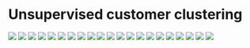 # Unsupervised customer clustering
![](https://github.com/leoguillaume/Unsupervised-customer-clustering/blob/main/slides/Slide1.jpeg)
![](https://github.com/leoguillaume/Unsupervised-customer-clustering/blob/main/slides/Slide2.jpeg)
![](https://github.com/leoguillaume/Unsupervised-customer-clustering/blob/main/slides/Slide3.jpeg)
![](https://github.com/leoguillaume/Unsupervised-customer-clustering/blob/main/slides/Slide4.jpeg)
![](https://github.com/leoguillaume/Unsupervised-customer-clustering/blob/main/slides/Slide5.jpeg)
![](https://github.com/leoguillaume/Unsupervised-customer-clustering/blob/main/slides/Slide6.jpeg)
![](https://github.com/leoguillaume/Unsupervised-customer-clustering/blob/main/slides/Slide7.jpeg)
![](https://github.com/leoguillaume/Unsupervised-customer-clustering/blob/main/slides/Slide8.jpeg)
![](https://github.com/leoguillaume/Unsupervised-customer-clustering/blob/main/slides/Slide9.jpeg)
![](https://github.com/leoguillaume/Unsupervised-customer-clustering/blob/main/slides/Slide10.jpeg)
![](https://github.com/leoguillaume/Unsupervised-customer-clustering/blob/main/slides/Slide11.jpeg)
![](https://github.com/leoguillaume/Unsupervised-customer-clustering/blob/main/slides/Slide12.jpeg)
![](https://github.com/leoguillaume/Unsupervised-customer-clustering/blob/main/slides/Slide13.jpeg)
![](https://github.com/leoguillaume/Unsupervised-customer-clustering/blob/main/slides/Slide14.jpeg)
![](https://github.com/leoguillaume/Unsupervised-customer-clustering/blob/main/slides/Slide15.jpeg)
![](https://github.com/leoguillaume/Unsupervised-customer-clustering/blob/main/slides/Slide16.jpeg)
![](https://github.com/leoguillaume/Unsupervised-customer-clustering/blob/main/slides/Slide17.jpeg)
![](https://github.com/leoguillaume/Unsupervised-customer-clustering/blob/main/slides/Slide18.jpeg)
![](https://github.com/leoguillaume/Unsupervised-customer-clustering/blob/main/slides/Slide19.jpeg)
![](https://github.com/leoguillaume/Unsupervised-customer-clustering/blob/main/slides/Slide20.jpeg)
![](https://github.com/leoguillaume/Unsupervised-customer-clustering/blob/main/slides/Slide21.jpeg)
